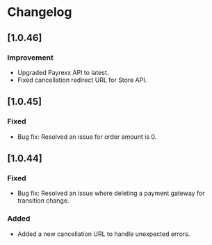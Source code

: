 # Changelog

## [1.0.46]
### Improvement
- Upgraded Payrexx API to latest.
- Fixed cancellation redirect URL for Store API.

## [1.0.45]
### Fixed
- Bug fix: Resolved an issue for order amount is 0.

## [1.0.44]
### Fixed
- Bug fix: Resolved an issue where deleting a payment gateway for transition change.

### Added
- Added a new cancellation URL to handle unexpected errors.
